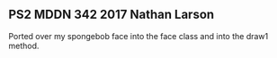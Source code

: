 ## PS2 MDDN 342 2017 Nathan Larson


Ported over my spongebob face into the face class and into the draw1 method.
